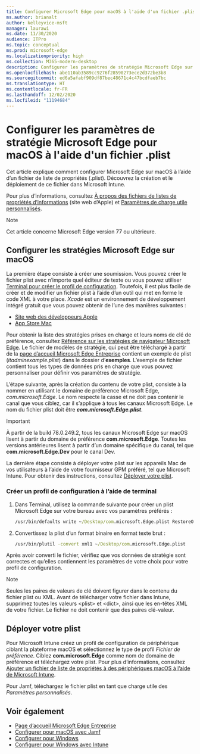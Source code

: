 ```yaml
---
title: Configurer Microsoft Edge pour macOS à l'aide d'un fichier .plist
ms.author: brianalt
author: kelleyvice-msft
manager: laurawi
ms.date: 11/30/2020
audience: ITPro
ms.topic: conceptual
ms.prod: microsoft-edge
ms.localizationpriority: high
ms.collection: M365-modern-desktop
description: Configurer les paramètres de stratégie Microsoft Edge sur macOS à l'aide d'un fichier .plist
ms.openlocfilehash: abe110ab3589cc9276f28590273ece2d372be3b8
ms.sourcegitcommit: ed6a5afabf909df87bec48671c4c47bcdfaeb7bc
ms.translationtype: HT
ms.contentlocale: fr-FR
ms.lasthandoff: 12/02/2020
ms.locfileid: "11194684"
---
```

# Configurer les paramètres de stratégie Microsoft Edge pour macOS à l'aide d'un fichier .plist

Cet article explique comment configurer Microsoft Edge sur macOS à l’aide d’un fichier de liste de propriétés (.plist). Découvrez la création et le déploiement de ce fichier dans Microsoft Intune.

Pour plus d’informations, consultez [À propos des fichiers de listes de propriétés d’informations](https://developer.apple.com/library/archive/documentation/General/Reference/InfoPlistKeyReference/Articles/AboutInformationPropertyListFiles.html) (site web d’Apple) et [Paramètres de charge utile personnalisés](https://support.apple.com/guide/mdm/custom-mdm9abbdbe7/1/web/1).

> [!NOTE]
> Cet article concerne Microsoft Edge version 77 ou ultérieure.

##  <a name="configure-microsoft-edge-policies-on-macos"></a>Configurer les stratégies Microsoft Edge sur macOS

La première étape consiste à créer une soumission. Vous pouvez créer le fichier plist avec n’importe quel éditeur de texte ou vous pouvez utiliser [Terminal pour créer le profil de configuration](#create-a-configuration-profile-using-terminal). Toutefois, il est plus facile de créer et de modifier un fichier plist à l’aide d’un outil qui met en forme le code XML à votre place. *Xcode* est un environnement de développement intégré gratuit que vous pouvez obtenir de l’une des manières suivantes :

- [Site web des développeurs Apple](https://developer.apple.com/xcode/)
- [App Store Mac](https://apps.apple.com/app/xcode/id497799835?mt=12)

Pour obtenir la liste des stratégies prises en charge et leurs noms de clé de préférence, consultez [Référence sur les stratégies de navigateur Microsoft Edge](microsoft-edge-policies.md). Le fichier de modèles de stratégie, qui peut être téléchargé à partir de la [page d’accueil Microsoft Edge Entreprise](https://aka.ms/EdgeEnterprise) contient un exemple de plist (*itadminexample.plist*) dans le dossier d’**exemples**. L’exemple de fichier contient tous les types de données pris en charge que vous pouvez personnaliser pour définir vos paramètres de stratégie. 

L’étape suivante, après la création du contenu de votre plist, consiste à la nommer en utilisant le domaine de préférence Microsoft Edge, *com.microsoft.Edge*. Le nom respecte la casse et ne doit pas contenir le canal que vous ciblez, car il s’applique à tous les canaux Microsoft Edge. Le nom du fichier plist doit être **_com.microsoft.Edge.plist_**.

> [!IMPORTANT]
> À partir de la build 78.0.249.2, tous les canaux Microsoft Edge sur macOS lisent à partir du domaine de préférence **com.microsoft.Edge**. Toutes les versions antérieures lisent à partir d’un domaine spécifique du canal, tel que **com.microsoft.Edge.Dev** pour le canal Dev.

La dernière étape consiste à déployer votre plist sur les appareils Mac de vos utilisateurs à l’aide de votre fournisseur GPM préféré, tel que Microsoft Intune. Pour obtenir des instructions, consultez [Déployer votre plist](#deploy-your-plist).

###  <a name="create-a-configuration-profile-using-terminal"></a>Créer un profil de configuration à l’aide de terminal

1. Dans Terminal, utilisez la commande suivante pour créer un plist Microsoft Edge sur votre bureau avec vos paramètres préférés :

   ```cmd
   /usr/bin/defaults write ~/Desktop/com.microsoft.Edge.plist RestoreOnStartup -int 1
   ```

2. Convertissez la plist d’un format binaire en format texte brut :

   ```cmd
   /usr/bin/plutil -convert xml1 ~/Desktop/com.microsoft.Edge.plist
   ```

Après avoir converti le fichier, vérifiez que vos données de stratégie sont correctes et qu’elles contiennent les paramètres de votre choix pour votre profil de configuration.

> [!NOTE]
> Seules les paires de valeurs de clé doivent figurer dans le contenu du fichier plist ou XML. Avant de télécharger votre fichier dans Intune, supprimez toutes les valeurs \<plist> et \<dict>, ainsi que les en-têtes XML de votre fichier. Le fichier ne doit contenir que des paires clé-valeur.

##  <a name="deploy-your-plist"></a>Déployer votre plist

Pour Microsoft Intune créez un profil de configuration de périphérique ciblant la plateforme macOS et sélectionnez le type de profil *Fichier de préférence*. Ciblez **com.microsoft.Edge** comme nom de domaine de préférence et téléchargez votre plist. Pour plus d’informations, consultez [Ajouter un fichier de liste de propriétés à des périphériques macOS à l’aide de Microsoft Intune](https://docs.microsoft.com/intune/configuration/preference-file-settings-macos).

Pour Jamf, téléchargez le fichier plist en tant que charge utile des *Paramètres personnalisés*.

##  <a name="see-also"></a>Voir également

- [Page d’accueil Microsoft Edge Entreprise](https://aka.ms/EdgeEnterprise)
- [Configurer pour macOS avec Jamf](configure-microsoft-edge-on-mac-jamf.md)
- [Configurer pour Windows](configure-microsoft-edge.md)
- [Configurer pour Windows avec Intune](configure-edge-with-intune.md)
